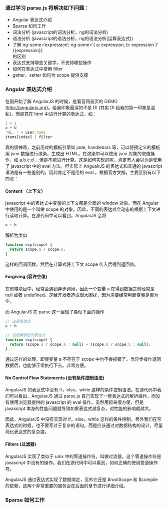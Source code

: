 ### 通过学习 parse.js 将解决如下问题：
- Angular 表达式介绍
- $parse 如何工作
- 词法分析 (javascript的词法分析，ng的词法分析)
- 语法分析 (javascript的语法分析，ng的语法分析(运算表达式))
- 了解 ng-some=‘expression’; ng-some=‘{ a: expression, b: expression }’<div>{{expression}}</div> 的区别
- 表达式支持哪些关键字，不支持哪些操作
- 如何在表达式中使用 filter
- getter，setter 如何为 scope 提供支撑

### Angular 表达式介绍
在刚开始了解 AngularJS 的时候，是看官网首页的 DEMO (http://angularjs.org)。给我印象最深的不是 DI (其实 DI 给我的第一印象是混乱)，而是其在 html 中进行计算的表达式，如：
```javascript
1 + 1
a + b
'Hi, ' + user.name
items[index] | filter
```
真的很神奇，之前用过的模板引擎如 jade, handlebars 等，可以将预定义的模板用 json 数据进行渲染，生成出 HTML。在渲染中可以使用 json 对象的取值操作，如 a.b.c.d ，但是不能进行计算。这是如何实现的呢，肯定有人会以为是使用了 javascript 中的 eval 方法。但实际上 AngualrJS 的表达式和普通的 javascript 语法是有一些差别的，因此肯定不是用的 eval 。根据官方文档，主要区别有以下四点：

#### Content （上下文）
javascript 中的表达式中变量的上下文都是全局的 window 对象。而在 Angular 中使用的是一个叫做 scope 的对象。因此，不同的表达式会动态的根据上下文进行读取计算。在源代码中可以看到，AngularJS 会将
```javascript
a + b
```
解析为类似
```javascript
function exp(scope) {
  return scope.a + scope.b;
}
```
这样的回调函数，然后在计算式将上下文 scope 传入后得到返回值。

#### Forgiving (容许空值)
在前端项目中，经常会遇到异步调用，因此一个变量 a 在得到数据之前经常是 null 或者 undefined。这给开发者造成很大困扰，因为需要经常判断变量是否为空。

而 AngularJS 在 parse 这一层做了类似下面的操作
```javascript
// 这是表达式
a + b

// 这是解析后的表达式
function exp(scope) {
  return (scope.a ? scope.a : null) + (scope.b ? scope.b : null);
}
```
通过这样的处理，即使变量 a 不存在于 scope 中也不会报错了。当异步操作返回数据后，也能够正常执行下去。非常方便。

#### No Control Flow Statements (没有条件控制语法)
AngularJS 的表达式中没有 if，else，while 这样的条件控制语法。在源代码中我们可以看出，AngularJS 通过 parse.js 自己实现了一套表达式的解析操作，而没有使用浏览器提供的 javascript 的 eval 操作。虽然用起来很方便，但是 javascript 本身的性能问题就导致如果表达式越复杂，对性能的影响就越大。

因此，AngularJS 中没有实现对 if，else，while 这样的条件控制，另外我们在写表达式的时候，也不要写过于复杂的语句。而是应该通过对数据结构的设计，尽量简化表达式的复杂度。

#### Filters (过滤器)
AngularJS 实现了类似于 unix 中的管道操作符，叫做过滤器。这个管道操作符是 javascript 中没有的操作。我们在源代码中可以看到，如何正确的使用管道操作符。

AngularJS 通过表达式实现了数据绑定，另外它还是 $rootScope 和 $compile 的依赖，这两个非常重要的服务会在后面的章节进行详细介绍。

### $parse 如何工作
